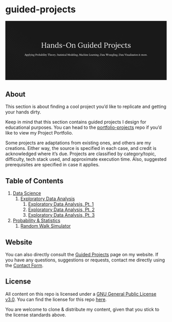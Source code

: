 # guided-projects

![alt text](https://raw.githubusercontent.com/pabloagn/digital-assets/master/guided-projects-cover-image.jpg "Guided Projects Cover Image")

## About
This section is about finding a cool project you’d like to replicate and getting your hands dirty.

Keep in mind that this section contains guided projects I design for educational purposes. You can head to the [portfolio-projects](https://github.com/pabloagn/portfolio-projects) repo if you’d like to view my Project Portfolio.

Some projects are adaptations from existing ones, and others are my creations. Either way, the source is specified in each case, and credit is acknowledged where it’s due. Projects are classified by category/topic, difficulty, tech stack used, and approximate execution time. Also, suggested prerequisites are specified in case it applies.

## Table of Contents
1. [Data Science](https://github.com/pabloagn/guided-projects/tree/master/data-science)
	1. [Exploratory Data Analysis](https://github.com/pabloagn/guided-projects/tree/master/data-science/exploratory-data-analysis)
		1. [Exploratory Data Analysis, Pt. 1](https://github.com/pabloagn/guided-projects/blob/master/data-science/exploratory-data-analysis/exploratory-data-analysis-1.md)
		2. [Exploratory Data Analysis, Pt. 2](https://github.com/pabloagn/guided-projects/blob/master/data-science/exploratory-data-analysis/exploratory-data-analysis-2.md)
		3. [Exploratory Data Analysis, Pt. 3](https://github.com/pabloagn/guided-projects/blob/master/data-science/exploratory-data-analysis/exploratory-data-analysis-3.md)
2. [Probability & Statistics](https://github.com/pabloagn/guided-projects/tree/master/probability-and-statistics)
	1. [Random Walk Simulator](https://github.com/pabloagn/guided-projects/blob/master/probability-and-statistics/random-walk-simulator/random-walk-simulator.md)

## Website
You can also directly consult the [Guided Projects](https://pabloagn.com/guided-projects/) page on my website.
If you have any questions, suggestions or requests, contact me directly using the [Contact Form](https://pabloagn.com/contact/).

## License
All content on this repo is licensed under a [GNU General Public License v3.0](https://www.gnu.org/licenses/gpl-3.0.en.html). You can find the license for this repo [here](https://github.com/pabloagn/guided-projects/blob/master/LICENSE).

You are welcome to clone & distribute my content, given that you stick to the license standards above.
